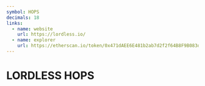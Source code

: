 ```yaml
---
symbol: HOPS
decimals: 18
links:
  - name: website
    url: https://lordless.io/
  - name: explorer
    url: https://etherscan.io/token/0x471dAEE6E481b2ab7d2f2f64B8F9B083daAe29da
---
```


# LORDLESS HOPS

